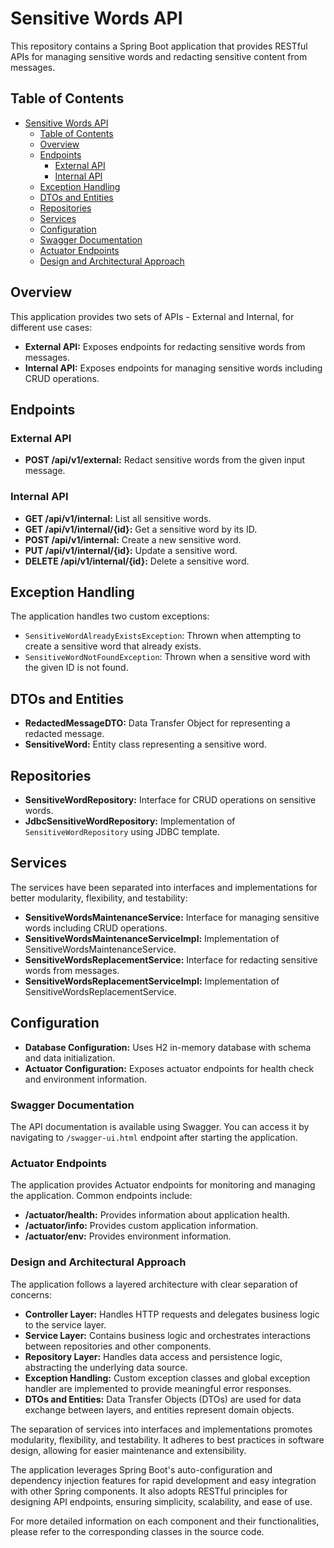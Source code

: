 # Sensitive Words API

This repository contains a Spring Boot application that provides RESTful APIs for managing sensitive words and redacting sensitive content from messages.

## Table of Contents

- [Sensitive Words API](#sensitive-words-api)
    - [Table of Contents](#table-of-contents)
    - [Overview](#overview)
    - [Endpoints](#endpoints)
        - [External API](#external-api)
        - [Internal API](#internal-api)
    - [Exception Handling](#exception-handling)
    - [DTOs and Entities](#dtos-and-entities)
    - [Repositories](#repositories)
    - [Services](#services)
    - [Configuration](#configuration)
    - [Swagger Documentation](#swagger-documentation)
    - [Actuator Endpoints](#actuator-endpoints)
    - [Design and Architectural Approach](#design-and-architectural-approach)

## Overview

This application provides two sets of APIs - External and Internal, for different use cases:

- **External API:** Exposes endpoints for redacting sensitive words from messages.
- **Internal API:** Exposes endpoints for managing sensitive words including CRUD operations.

## Endpoints

### External API

- **POST /api/v1/external:** Redact sensitive words from the given input message.

### Internal API

- **GET /api/v1/internal:** List all sensitive words.
- **GET /api/v1/internal/{id}:** Get a sensitive word by its ID.
- **POST /api/v1/internal:** Create a new sensitive word.
- **PUT /api/v1/internal/{id}:** Update a sensitive word.
- **DELETE /api/v1/internal/{id}:** Delete a sensitive word.

## Exception Handling

The application handles two custom exceptions:

- `SensitiveWordAlreadyExistsException`: Thrown when attempting to create a sensitive word that already exists.
- `SensitiveWordNotFoundException`: Thrown when a sensitive word with the given ID is not found.

## DTOs and Entities

- **RedactedMessageDTO:** Data Transfer Object for representing a redacted message.
- **SensitiveWord:** Entity class representing a sensitive word.

## Repositories

- **SensitiveWordRepository:** Interface for CRUD operations on sensitive words.
- **JdbcSensitiveWordRepository:** Implementation of `SensitiveWordRepository` using JDBC template.

## Services

The services have been separated into interfaces and implementations for better modularity, flexibility, and testability:

- **SensitiveWordsMaintenanceService:** Interface for managing sensitive words including CRUD operations.
- **SensitiveWordsMaintenanceServiceImpl:** Implementation of SensitiveWordsMaintenanceService.
- **SensitiveWordsReplacementService:** Interface for redacting sensitive words from messages.
- **SensitiveWordsReplacementServiceImpl:** Implementation of SensitiveWordsReplacementService.

## Configuration

- **Database Configuration:** Uses H2 in-memory database with schema and data initialization.
- **Actuator Configuration:** Exposes actuator endpoints for health check and environment information.

### Swagger Documentation

The API documentation is available using Swagger. You can access it by navigating to `/swagger-ui.html` endpoint after starting the application.

### Actuator Endpoints

The application provides Actuator endpoints for monitoring and managing the application. Common endpoints include:

- **/actuator/health:** Provides information about application health.
- **/actuator/info:** Provides custom application information.
- **/actuator/env:** Provides environment information.

### Design and Architectural Approach

The application follows a layered architecture with clear separation of concerns:

- **Controller Layer:** Handles HTTP requests and delegates business logic to the service layer.
- **Service Layer:** Contains business logic and orchestrates interactions between repositories and other components.
- **Repository Layer:** Handles data access and persistence logic, abstracting the underlying data source.
- **Exception Handling:** Custom exception classes and global exception handler are implemented to provide meaningful error responses.
- **DTOs and Entities:** Data Transfer Objects (DTOs) are used for data exchange between layers, and entities represent domain objects.

The separation of services into interfaces and implementations promotes modularity, flexibility, and testability. It adheres to best practices in software design, allowing for easier maintenance and extensibility.

The application leverages Spring Boot's auto-configuration and dependency injection features for rapid development and easy integration with other Spring components. It also adopts RESTful principles for designing API endpoints, ensuring simplicity, scalability, and ease of use.

For more detailed information on each component and their functionalities, please refer to the corresponding classes in the source code.